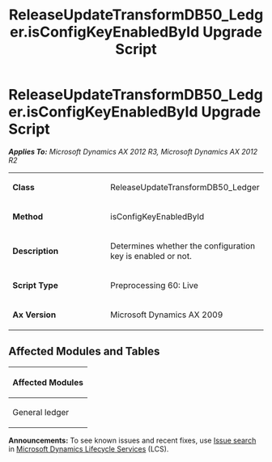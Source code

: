 ﻿---
title: ReleaseUpdateTransformDB50_Ledger.isConfigKeyEnabledById Upgrade Script
TOCTitle: ReleaseUpdateTransformDB50_Ledger.isConfigKeyEnabledById Upgrade Script
ms:assetid: 4d6e8cc0-e5fa-2ef9-2320-a6077ed84382
ms:mtpsurl: https://msdn.microsoft.com/en-us/library/JJ685437(v=AX.60)
ms:contentKeyID: 49708141
ms.date: 05/18/2015
mtps_version: v=AX.60
---

# ReleaseUpdateTransformDB50\_Ledger.isConfigKeyEnabledById Upgrade Script 


_**Applies To:** Microsoft Dynamics AX 2012 R3, Microsoft Dynamics AX 2012 R2_

<table>
<colgroup>
<col style="width: 50%" />
<col style="width: 50%" />
</colgroup>
<tbody>
<tr class="odd">
<td><p><strong>Class</strong></p></td>
<td><p>ReleaseUpdateTransformDB50_Ledger</p></td>
</tr>
<tr class="even">
<td><p><strong>Method</strong></p></td>
<td><p>isConfigKeyEnabledById</p></td>
</tr>
<tr class="odd">
<td><p><strong>Description</strong></p></td>
<td><p>Determines whether the configuration key is enabled or not.</p></td>
</tr>
<tr class="even">
<td><p><strong>Script Type</strong></p></td>
<td><p>Preprocessing 60: Live</p></td>
</tr>
<tr class="odd">
<td><p><strong>Ax Version</strong></p></td>
<td><p>Microsoft Dynamics AX 2009</p></td>
</tr>
</tbody>
</table>


## Affected Modules and Tables

<table>
<colgroup>
<col style="width: 100%" />
</colgroup>
<thead>
<tr class="header">
<th><p>Affected Modules</p></th>
</tr>
</thead>
<tbody>
<tr class="odd">
<td><p>General ledger</p></td>
</tr>
</tbody>
</table>

  
**Announcements:** To see known issues and recent fixes, use [Issue search](http://go.microsoft.com/fwlink/?linkid=389258) in [Microsoft Dynamics Lifecycle Services](http://go.microsoft.com/fwlink/?linkid=306505) (LCS).

